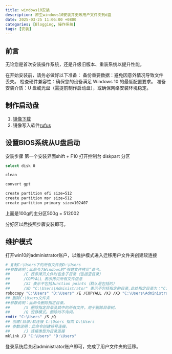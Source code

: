 ```yaml
---
title: windows10安装
description: 原生windows10安装并更改用户文件夹到d盘
date: 2025-03-25 11:06:00 +0800
categories: [Blogging, 操作系统]
tags: [安装]
---
```


## 前言
无论您是首次安装操作系统，还是升级旧版本、重装系统以提升性能。

在开始安装前，请务必做好以下准备：
备份重要数据：避免因意外情况导致文件丢失。
检查硬件兼容性：确保您的设备满足 Windows 10 的最低配置要求。
准备安装介质：U 盘或光盘（需提前制作启动盘），或确保网络安装环境稳定。

## 制作启动盘
1. [镜像下载](https://massgrave.dev/windows_10_links)
2. 镜像写入软件[rufus](https://rufus.ie/zh/)

## 设置BIOS系统从U盘启动
安装步骤
第一个安装界面shift + F10 打开控制台
diskpart 分区
```bash
select disk 0

clean

convert gpt

create partition efi size=512
create partition msr size=512
create partition primary size=102407
```
上面是100g的主分区500g = 512002

分好区以后按照步骤安装即可。
## 维护模式
打开win10的administrator账户，以维护模式进入迁移用户文件夹创建软连接
```bash
# 复制C:\Users下的所有文件到D:\Users
##参数说明：此命令为Windows的“强健文件拷贝”命令。
##		/E 表示拷贝文件时包含子目录（包括空目录）
##		/COPYALL 表示拷贝所有文件信息
##		/XJ 表示不包括Junction points（默认是包括的）
## 		/XD "C:\Users\Administrator" 表示不包括指定的目录,此处指定目录为："C:\Users\Administrator"
robocopy "C:\Users" "D:\Users" /E /COPYALL /XJ /XD "C:\Users\Administrator"
## 删除C:\Users文件夹 
##参数说明：此命令删除指定目录。
##		/S 删除指定目录及其中的所有文件。用于删除目录树。
##		/Q 安静模式。删除时不询问。  
rmdir "C:\Users" /S /Q   
## 创建(目录)软连接 C:\Users 指向 D:\Users
## 参数说明：此命令创建符号连接。
##		/J 连接类型为目录连接
mklink /J "C:\Users" "D:\Users"
```
登录系统后关闭administrator账户即可，完成了用户文件夹的迁移。
